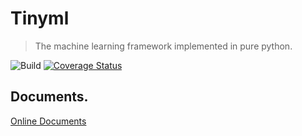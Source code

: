# Tinyml

> The machine learning framework implemented in pure python.

![Build](https://github.com/xzyaoi/tinyml/workflows/Test%20Coveralls/badge.svg)
[![Coverage Status](https://coveralls.io/repos/github/xzyaoi/tinyml/badge.svg)](https://coveralls.io/github/xzyaoi/tinyml)

## Documents.

[Online Documents](https://tinynet.autoai.org)

